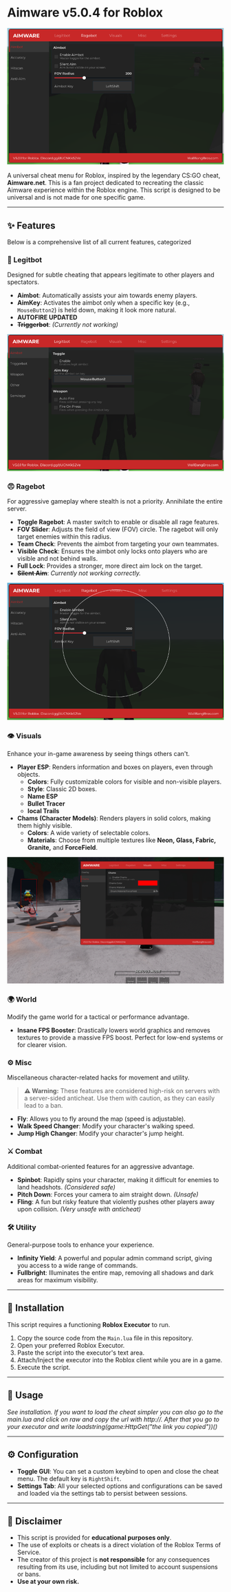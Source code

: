 # Aimware v5.0.4 for Roblox

![Aimware GUI](./Pictures/gui.png)

A universal cheat menu for Roblox, inspired by the legendary CS:GO cheat, **Aimware.net**. This is a fan project dedicated to recreating the classic Aimware experience within the Roblox engine. This script is designed to be universal and is not made for one specific game.

---

## ✨ Features

Below is a comprehensive list of all current features, categorized

### 🎯 Legitbot
Designed for subtle cheating that appears legitimate to other players and spectators.

*   **Aimbot**: Automatically assists your aim towards enemy players.
*   **AimKey**: Activates the aimbot only when a specific key (e.g., `MouseButton2`) is held down, making it look more natural.
*   **AUTOFIRE UPDATED**
*   **~~Triggerbot~~**: *(Currently not working)*

![Legitbot Features](./Pictures/legitbot.png)

### 😠 Ragebot
For aggressive gameplay where stealth is not a priority. Annihilate the entire server.

*   **Toggle Ragebot**: A master switch to enable or disable all rage features.
*   **FOV Slider**: Adjusts the field of view (FOV) circle. The ragebot will only target enemies within this radius.
*   **Team Check**: Prevents the aimbot from targeting your own teammates.
*   **Visible Check**: Ensures the aimbot only locks onto players who are visible and not behind walls.
*   **Full Lock**: Provides a stronger, more direct aim lock on the target.
*   **~~Silent Aim~~**: *Currently not working correctly.*

![Ragebot Features](./Pictures/ragebot.png)

### 👁️ Visuals
Enhance your in-game awareness by seeing things others can't.

*   **Player ESP**: Renders information and boxes on players, even through objects.
    *   **Colors**: Fully customizable colors for visible and non-visible players.
    *   **Style**: Classic 2D boxes.
    *   **Name ESP**
    *   **Bullet Tracer**
    *   **local Trails**
*   **Chams (Character Models)**: Renders players in solid colors, making them highly visible.
    *   **Colors**: A wide variety of selectable colors.
    *   **Materials**: Choose from multiple textures like **Neon, Glass, Fabric, Granite,** and **ForceField**.

![Visuals Showcase](./Pictures/visuals.png)

### 🌍 World
Modify the game world for a tactical or performance advantage.

*   **Insane FPS Booster**: Drastically lowers world graphics and removes textures to provide a massive FPS boost. Perfect for low-end systems or for clearer vision.

### ⚙️ Misc
Miscellaneous character-related hacks for movement and utility.

> **⚠️ Warning:** These features are considered high-risk on servers with a server-sided anticheat. Use them with caution, as they can easily lead to a ban.

*   **Fly**: Allows you to fly around the map (speed is adjustable).
*   **Walk Speed Changer**: Modify your character's walking speed.
*   **Jump High Changer**: Modify your character's jump height.

### ⚔️ Combat
Additional combat-oriented features for an aggressive advantage.

*   **Spinbot**: Rapidly spins your character, making it difficult for enemies to land headshots. *(Considered safe)*
*   **Pitch Down**: Forces your camera to aim straight down. *(Unsafe)*
*   **Fling**: A fun but risky feature that violently pushes other players away upon collision. *(Very unsafe with anticheat)*

### 🛠️ Utility
General-purpose tools to enhance your experience.

*   **Infinity Yield**: A powerful and popular admin command script, giving you access to a wide range of commands.
*   **Fullbright**: Illuminates the entire map, removing all shadows and dark areas for maximum visibility.

---

## 🚀 Installation

This script requires a functioning **Roblox Executor** to run.

1.  Copy the source code from the `Main.lua` file in this repository.
2.  Open your preferred Roblox Executor.
3.  Paste the script into the executor's text area.
4.  Attach/Inject the executor into the Roblox client while you are in a game.
5.  Execute the script.

---

## 📖 Usage

*See installation. If you want to load the cheat simpler you can also go to the main.lua and click on raw and copy the url with http://. After that you go to your executor and write loadstring(game:HttpGet("the link you copied"))()*

---

## ⚙️ Configuration

*   **Toggle GUI**: You can set a custom keybind to open and close the cheat menu. The default key is `RightShift`.
*   **Settings Tab**: All your selected options and configurations can be saved and loaded via the settings tab to persist between sessions.

---

## 📜 Disclaimer

*   This script is provided for **educational purposes only**.
*   The use of exploits or cheats is a direct violation of the Roblox Terms of Service.
*   The creator of this project is **not responsible** for any consequences resulting from its use, including but not limited to account suspensions or bans.
*   **Use at your own risk.**
